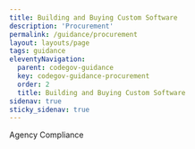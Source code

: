 ```yaml
---
title: Building and Buying Custom Software
description: 'Procurement'
permalink: /guidance/procurement
layout: layouts/page
tags: guidance
eleventyNavigation:
  parent: codegov-guidance
  key: codegov-guidance-procurement
  order: 2
  title: Building and Buying Custom Software
sidenav: true
sticky_sidenav: true
---
```


Agency Compliance
